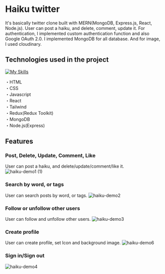 # Haiku twitter

It's basically twitter clone built with MERN(MongoDB, Express.js, React, Node.js). 
User can post a haiku, and delete, comment, update it.
For authentication, I implemented custom authentication function and also Google OAuth 2.0. 
I implemented MongoDB for all database. And for image, I used cloudinary.

## Technologies used in the project
[![My Skills](https://skillicons.dev/icons?i=html,css,tailwind,js,react,nodejs,express,mongodb,redux)](https://skillicons.dev)

・HTML
<br>
・CSS
<br>
・Javascript
<br>
・React
<br>
・Tailwind
<br>
・Redux(Redux Toolkit)
<br>
・MongoDB
<br>
・Node.js(Express)

## Features 
### Post, Delete, Update, Comment, Like

User can post a haiku, and delete/update/comment/like it. 
![haiku-demo1 (1)](https://user-images.githubusercontent.com/80786703/215287840-df8b94c7-8f09-4cd4-bf6e-484eb890b095.gif)


### Search by word, or tags

User can search posts by word, or tags.
![haiku-demo2](https://user-images.githubusercontent.com/80786703/215338852-ba80f3b6-975c-4d54-a334-1d21c09b4f99.gif)


### Follow or unfollow other users

User can follow and unfollow other users.
![haiku-demo3](https://user-images.githubusercontent.com/80786703/215339346-1ce46bb4-5d06-4c4d-b669-5800f7f3459f.gif)


### Create profile

User can create profile, set Icon and background image. 
![haiku-demo6](https://user-images.githubusercontent.com/80786703/217595719-2d18c38a-50b9-4079-b123-e43e9d4fb6af.gif)




### Sign in/Sign out
![haiku-demo4](https://user-images.githubusercontent.com/80786703/217585247-4104e7be-a4b3-4492-b7f0-6e3072acac72.gif)


